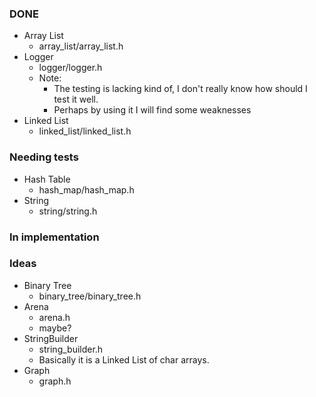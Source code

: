 ### DONE

- Array List
  - array\_list/array\_list.h
- Logger
  - logger/logger.h
  - Note:
    - The testing is lacking kind of, I don't really know how should I test it well.
    - Perhaps by using it I will find some weaknesses
- Linked List
  - linked\_list/linked\_list.h

### Needing tests

- Hash Table
  - hash\_map/hash\_map.h
- String
  - string/string.h

### In implementation

### Ideas

- Binary Tree
  - binary\_tree/binary\_tree.h
- Arena
  - arena.h
  - maybe?
- StringBuilder
  - string\_builder.h
  - Basically it is a Linked List of char arrays.
- Graph
  - graph.h
